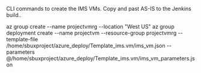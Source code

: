 CLI commands to create the IMS VMs.  Copy and past AS-IS to the Jenkins build..

az group create --name projectvmrg --location "West US"
az group deployment create --name projectvm --resource-group projectvmrg --template-file /home/sbuxproject/azure_deploy/Template_ims.vm/ims_vm.json --parameters @/home/sbuxproject/azure_deploy/Template_ims.vm/ims_vm_parameters.json
